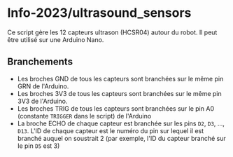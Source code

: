 # Info-2023/ultrasound_sensors

Ce script gère les 12 capteurs ultrason (HCSR04) autour du robot. Il peut être utilisé sur une Arduino Nano.

## Branchements

* Les broches GND de tous les capteurs sont branchées sur le même pin GRN de l'Arduino.
* Les broches 3V3 de tous les capteurs sont branchées sur le même pin 3V3 de l'Arduino.
* Les broches TRIG de tous les capteurs sont branchées sur le pin A0 (constante `TRIGGER` dans le script) de l'Arduino
* La broche ECHO de chaque capteur est branchée sur les pins `D2`, `D3`, ..., `D13`. L'ID de chaque capteur est le numéro du pin sur lequel il est branché auquel on soustrait 2 (par exemple, l'ID du capteur branché sur le pin `D5` est 3)
